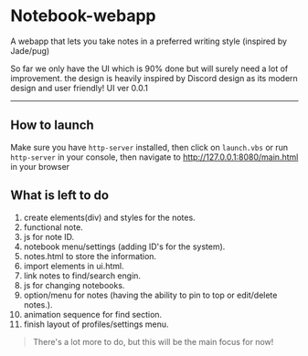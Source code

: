 # Notebook-webapp
 A webapp that lets you take notes in a preferred writing style (inspired by Jade/pug)

 So far we only have the UI which is 90% done but will surely need a lot of improvement.
 the design is heavily inspired by Discord design as its modern design and user friendly!
 UI ver 0.0.1

----

## How to launch

Make sure you have `http-server` installed, then click on `launch.vbs` or run `http-server` in your console, then navigate to http://127.0.0.1:8080/main.html in your browser
 
## What is left to do
1. create elements(div) and styles for the notes.
2. functional note.
3. js for note ID.
4. notebook menu/settings (adding ID's for the system).
5. notes.html to store the information.
6. import elements in ui.html.
7. link notes to find/search engin.
8. js for changing notebooks.
9. option/menu for notes (having the ability to pin to top or edit/delete notes.).
10. animation sequence for find section.
11. finish layout of profiles/settings menu.
> There's a lot more to do, but this will be the main focus for now!
